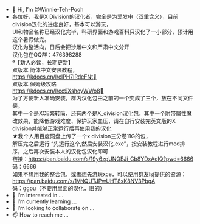 - 👋 Hi, I’m @Winnie-Teh-Pooh
- 各位好，我是X Division的汉化者，完全是为爱发电（双重含义），目前division汉化的进度良好，基本可以游玩，<br>
UI和物品名称已经汉化完毕，科研界面和游戏百科只汉化了一小部分，预计用这个暑假做完。<br>
汉化为整活向，日后会把沙雕中文和严肃中文分开<br>
汉化包在QQ群：476398288<br>
ª【新人必读，长期更新】<br>
双版本 简体中文安装教程，<br>
https://kdocs.cn/l/clPH7lRdeFNt<br>
双版本 保姆级攻略<br>
https://kdocs.cn/l/cc9XshoyWWo8<br>
为了方便新人准确安装，群内汉化包由之前的一个变成了三个，放在不同文件夹。<br>
其中一个是XCE繁转简，还有两个是X_division汉化包，其中一个附带属性魔改效果，能降低游戏难度、保护玩家血压，请在自行安装完英文版的X division并能够正常运行后再使用我的汉化<br>
★我个人用百度网盘上传了一个x division三分卷11G的包，<br>
解压完之后运行 “先运行这个,然后安装汉化.exe”，按安装教程进行mod排序，之后再次安装本人的汉化包汉化即可<br>
链接：https://pan.baidu.com/s/19y6zpUNQEJi_Cb8YDxAeIQ?pwd=6666 <br>
码：6666<br>
如果不想用我的整合包，或者想先游玩xce，可以使用群友lsj提供的资源： https://pan.baidu.com/s/1VNQUTJPwUHT8xK8NV3PbgA<br>
码：ggpu（不要用里面的汉化，旧的）<br>
- 👀 I’m interested in ...
- 🌱 I’m currently learning ...
- 💞️ I’m looking to collaborate on ...
- 📫 How to reach me ...

<!---
Winnie-Teh-Pooh/Winnie-Teh-Pooh is a ✨ special ✨ repository because its `README.md` (this file) appears on your GitHub profile.
You can click the Preview link to take a look at your changes.
--->
